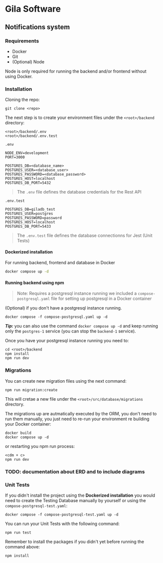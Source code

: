 # Gila Software

## Notifications system

### Requirements

- Docker
- Git
- (Optional) Node 

Node is only required for running the backend and/or frontend without using Docker.

### Installation

Cloning the repo:

```
git clone <repo>
```

The next step is to create your environment files under the `<root>/backend` directory:

```
<root>/backend/.env
<root>/backend/.env.test
```

`.env`
```
NODE_ENV=development
PORT=3000

POSTGRES_DB=<database_name>
POSTGRES_USER=<database_user>
POSTGRES_PASSWORD=<database_password>
POSTGRES_HOST=localhost
POSTGRES_DB_PORT=5432
```
> The `.env` file defines the database credentials for the Rest API

`.env.test`
```
POSTGRES_DB=giladb_test
POSTGRES_USER=postgres
POSTGRES_PASSWORD=password
POSTGRES_HOST=localhost
POSTGRES_DB_PORT=5433
```
> The `.env.test` file defines the database connectionns for Jest (Unit Tests)

#### Dockerized installation

For running backend, frontend and database in Docker
```sh
docker compose up -d
```

#### Running backend using npm

> Note: Requires a postgresql instance running we included a `compose-postgresql.yaml` file for setting up postgresql in a Docker container

(Optional) if you don't have a postgresql instance running.

```
docker compose -f compose-postgresql.yaml up -d
```

***Tip:*** you can also use the command `docker compose up -d` and keep running only the `postgres-1` service (you can stop the `backend-1` service).

Once you have your postgresql instance running you need to:

```
cd <root>/backend
npm install
npm run dev
```

### Migrations

You can create new migration files using the next command:

```
npm run migration:create
```

This will cretae a new file under the `<root>/src/database/migrations` directory.

The migrations up are autmatically executed by the ORM, you don't need to run them manually, you just need to re-run your environment re building your Docker container:
```
docker build
docker compose up -d
```

or restarting you npm run process:
```
<cdm + c>
npm run dev
```

### TODO: documentation about ERD and to include diagrams

### Unit Tests

If you didn't install the project using the **Dockerized installation** you would need to create the Testing Database manually by yourself or using the `compose-postgresql-test.yaml`:

```
docker compose -f compose-postgresql-test.yaml up -d
```

You can run your Unit Tests with the following command:

```
npm run test
```

Remember to install the packages if you didn't yet before running the command above:

```
npm install
```
